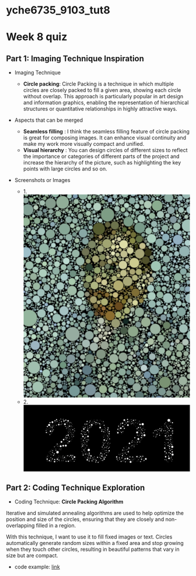 # yche6735_9103_tut8


# Week 8 quiz
## Part 1: Imaging Technique Inspiration
- Imaging Technique
  - **Circle packing**: Circle Packing is a technique in which multiple circles are closely packed to fill a given area, showing each circle without overlap. This approach is particularly popular in art design and information graphics, enabling the representation of hierarchical structures or quantitative relationships in highly attractive ways.
- Aspects that can be merged
  - **Seamless filling** : I think the seamless filling feature of circle packing is great for composing images. It can enhance visual continuity and make my work more visually compact and unified.
  - **Visual hierarchy** : You can design circles of different sizes to reflect the importance or categories of different parts of the project and increase the hierarchy of the picture, such as highlighting the key points with large circles and so on.
- Screenshots or Images

  - 1.![image1](images/image1.jpg)
  - 2.![alt text](images/IMG_0324.jpg)

## Part 2: Coding Technique Exploration
- Coding Technique: **Circle Packing Algorithm**

Iterative and simulated annealing algorithms are used to help optimize the position and size of the circles, ensuring that they are closely and non-overlapping filled in a region.

With this technique, I want to use it to fill fixed images or text. Circles automatically generate random sizes within a fixed area and stop growing when they touch other circles, resulting in beautiful patterns that vary in size but are compact.

- code example:
[link](https://editor.p5js.org/codingtrain/sketches/wxGRAd4I-)